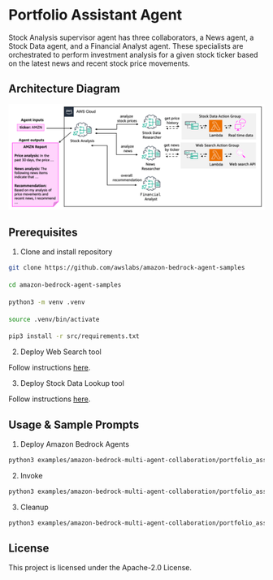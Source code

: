 # Portfolio Assistant Agent

Stock Analysis supervisor agent has three collaborators, a News agent, a Stock Data agent, and a Financial Analyst agent. These specialists are orchestrated to perform investment analysis for a given stock ticker based on the latest news and recent stock price movements.

## Architecture Diagram

![architecture](/examples/amazon-bedrock-multi-agent-collaboration/portfolio_assistant_agent/architecture.png)

## Prerequisites

1. Clone and install repository

```bash
git clone https://github.com/awslabs/amazon-bedrock-agent-samples

cd amazon-bedrock-agent-samples

python3 -m venv .venv

source .venv/bin/activate

pip3 install -r src/requirements.txt
```

2. Deploy Web Search tool

Follow instructions [here](/src/shared/web_search/).

3. Deploy Stock Data Lookup tool

Follow instructions [here](/src/shared/stock_data/).


## Usage & Sample Prompts

1. Deploy Amazon Bedrock Agents

```bash
python3 examples/amazon-bedrock-multi-agent-collaboration/portfolio_assistant_agent/main.py --recreate_agents "true"
```

2. Invoke

```bash
python3 examples/amazon-bedrock-multi-agent-collaboration/portfolio_assistant_agent/main.py --recreate_agents "false" --ticker "AMZN"
```

3. Cleanup

```bash
python3 examples/amazon-bedrock-multi-agent-collaboration/portfolio_assistant_agent/main.py --clean_up "true"
```


## License

This project is licensed under the Apache-2.0 License.